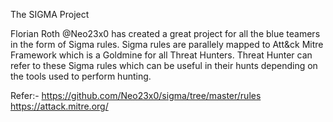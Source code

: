 The SIGMA Project

Florian Roth @Neo23x0 has created a great project for all the blue teamers in the form of Sigma rules. Sigma rules are parallely mapped to Att&ck Mitre Framework which is a Goldmine for all Threat Hunters.
Threat Hunter can refer to these Sigma rules which can be useful in their hunts depending on the tools used to perform hunting.

Refer:- https://github.com/Neo23x0/sigma/tree/master/rules
        https://attack.mitre.org/
        
